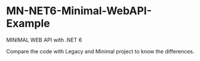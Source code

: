 # MN-NET6-Minimal-WebAPI-Example
MINIMAL WEB API with .NET 6

Compare the code with Legacy and Minimal project to know the differences.
